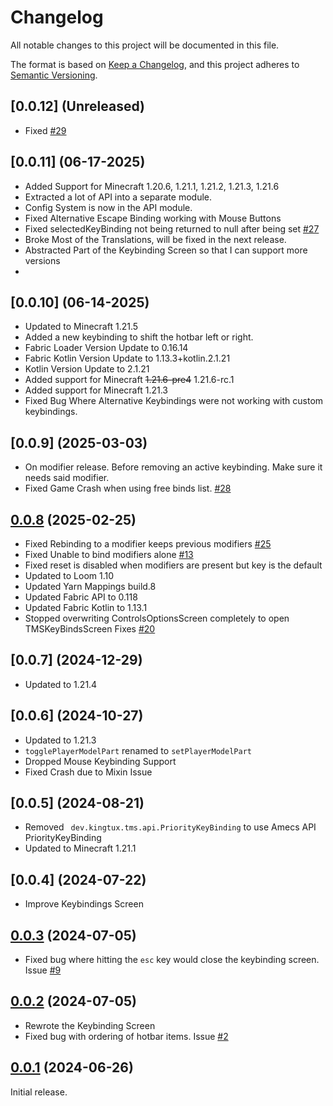 # Changelog

All notable changes to this project will be documented in this file.

The format is based on [Keep a Changelog](https://keepachangelog.com/en/1.1.0/),
and this project adheres to [Semantic Versioning](https://semver.org/spec/v2.0.0.html).
## [0.0.12] (Unreleased)
- Fixed [#29](https://github.com/wyatt-herkamp/too-many-shortcuts/issues/29)
## [0.0.11] (06-17-2025)
- Added Support for Minecraft 1.20.6, 1.21.1, 1.21.2, 1.21.3, 1.21.6
- Extracted a lot of API into a separate module.
- Config System is now in the API module.
- Fixed Alternative Escape Binding working with Mouse Buttons
- Fixed selectedKeyBinding not being returned to null after being set [#27](https://github.com/wyatt-herkamp/too-many-shortcuts/issues/27)
- Broke Most of the Translations, will be fixed in the next release.
- Abstracted Part of the Keybinding Screen so that I can support more versions
- 
## [0.0.10] (06-14-2025)

- Updated to Minecraft 1.21.5
- Added a new keybinding to shift the hotbar left or right.
- Fabric Loader Version Update to 0.16.14
- Fabric Kotlin Version Update to 1.13.3+kotlin.2.1.21
- Kotlin Version Update to 2.1.21
- Added support for Minecraft ~~1.21.6-pre4~~ 1.21.6-rc.1
- Added support for Minecraft 1.21.3
- Fixed Bug Where Alternative Keybindings were not working with custom keybindings.

## [0.0.9] (2025-03-03)

- On modifier release. Before removing an active keybinding. Make sure it needs said modifier.
- Fixed Game Crash when using free binds list.  [#28](https://github.com/wyatt-herkamp/too-many-shortcuts/issues/28)

## [0.0.8] (2025-02-25)

- Fixed Rebinding to a modifier keeps previous
  modifiers [#25](https://github.com/wyatt-herkamp/too-many-shortcuts/issues/25)
- Fixed Unable to bind modifiers alone [#13](https://github.com/wyatt-herkamp/too-many-shortcuts/issues/13)
- Fixed reset is disabled when modifiers are present but key is the default
- Updated to Loom 1.10
- Updated Yarn Mappings build.8
- Updated Fabric API to 0.118
- Updated Fabric Kotlin to 1.13.1
- Stopped overwriting ControlsOptionsScreen completely to open TMSKeyBindsScreen
  Fixes [#20](https://github.com/wyatt-herkamp/too-many-shortcuts/issues/20)

## [0.0.7] (2024-12-29)

- Updated to 1.21.4

## [0.0.6] (2024-10-27)

- Updated to 1.21.3
- `togglePlayerModelPart` renamed to `setPlayerModelPart`
- Dropped Mouse Keybinding Support
- Fixed Crash due to Mixin Issue

## [0.0.5] (2024-08-21)

- Removed ` dev.kingtux.tms.api.PriorityKeyBinding` to use Amecs API PriorityKeyBinding
- Updated to Minecraft 1.21.1

## [0.0.4] (2024-07-22)

- Improve Keybindings Screen

## [0.0.3] (2024-07-05)

- Fixed bug where hitting the `esc` key would close the keybinding screen.
  Issue [#9](https://github.com/wyatt-herkamp/too-many-shortcuts/issues/9)

## [0.0.2] (2024-07-05)

- Rewrote the Keybinding Screen
- Fixed bug with ordering of hotbar items. Issue [#2](https://github.com/wyatt-herkamp/too-many-shortcuts/issues/2)

## [0.0.1] (2024-06-26)

Initial release.


[0.0.1]:https://github.com/wyatt-herkamp/too-many-shortcuts/releases/tag/0.0.1

[0.0.2]:https://github.com/wyatt-herkamp/too-many-shortcuts/releases/tag/0.0.2

[0.0.3]:https://github.com/wyatt-herkamp/too-many-shortcuts/releases/tag/0.0.3

[0.0.8]:https://github.com/wyatt-herkamp/too-many-shortcuts/releases/tag/0.0.8

[0.0.8]:https://github.com/wyatt-herkamp/too-many-shortcuts/releases/tag/0.0.9
